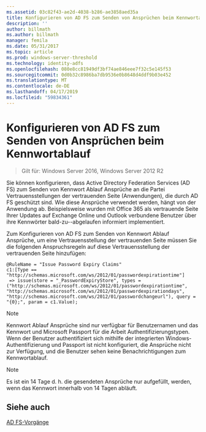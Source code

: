 ```yaml
---
ms.assetid: 03c82f43-ae2d-4038-b286-ae3858aed35a
title: Konfigurieren von AD FS zum Senden von Ansprüchen beim Kennwortablauf
description: ''
author: billmath
ms.author: billmath
manager: femila
ms.date: 05/31/2017
ms.topic: article
ms.prod: windows-server-threshold
ms.technology: identity-adfs
ms.openlocfilehash: 080e8cc81949df3bf74ae846eee7f32c5e145f53
ms.sourcegitcommit: 0d0b32c8986ba7db9536e0b8648d4ddf9b03e452
ms.translationtype: MT
ms.contentlocale: de-DE
ms.lasthandoff: 04/17/2019
ms.locfileid: "59834361"
---
```

# <a name="configure-ad-fs-to-send-password-expiry-claims"></a>Konfigurieren von AD FS zum Senden von Ansprüchen beim Kennwortablauf

>Gilt für: Windows Server 2016, Windows Server 2012 R2

Sie können konfigurieren, dass Active Directory Federation Services (AD FS) zum Senden von Kennwort Ablauf Ansprüche an die Partei Vertrauensstellungen der vertrauenden Seite (Anwendungen), die durch AD FS geschützt sind. Wie diese Ansprüche verwendet werden, hängt von der Anwendung ab. Beispielsweise wurden mit Office 365 als vertrauende Seite Ihrer Updates auf Exchange Online und Outlook verbundene Benutzer über ihre Kennwörter bald-zu--abgelaufen informiert implementiert.

Zum Konfigurieren von AD FS zum Senden von Kennwort Ablauf Ansprüche, um eine Vertrauensstellung der vertrauenden Seite müssen Sie die folgenden Anspruchsregeln auf diese Vertrauensstellung der vertrauenden Seite hinzufügen:

```
@RuleName = "Issue Password Expiry Claims"
c1:[Type == "http://schemas.microsoft.com/ws/2012/01/passwordexpirationtime"]
 => issue(store = "_PasswordExpiryStore", types = ("http://schemas.microsoft.com/ws/2012/01/passwordexpirationtime", "http://schemas.microsoft.com/ws/2012/01/passwordexpirationdays", "http://schemas.microsoft.com/ws/2012/01/passwordchangeurl"), query = "{0};", param = c1.Value);
```

> [!NOTE]
> Kennwort Ablauf Ansprüche sind nur verfügbar für Benutzernamen und das Kennwort und Microsoft Passport für die Arbeit Authentifizierungstypen.  Wenn der Benutzer authentifiziert sich mithilfe der integrierten Windows-Authentifizierung und Passport ist nicht konfiguriert, die Ansprüche nicht zur Verfügung, und die Benutzer sehen keine Benachrichtigungen zum Kennwortablauf.

> [!NOTE]
> Es ist ein 14 Tage d. h. die gesendeten Ansprüche nur aufgefüllt, werden, wenn das Kennwort innerhalb von 14 Tagen abläuft.

## <a name="see-also"></a>Siehe auch
[AD FS-Vorgänge](../../ad-fs/AD-FS-2016-Operations.md)
